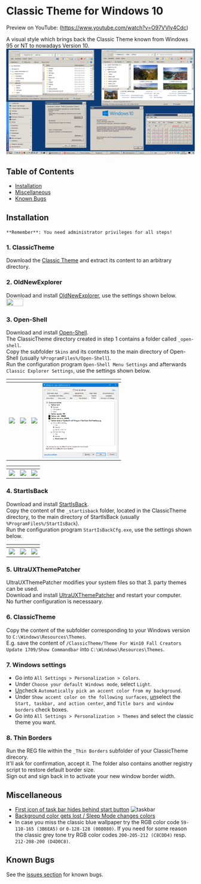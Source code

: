 # Classic Theme for Windows 10
Preview on YouTube: (https://www.youtube.com/watch?v=O97VVly4Cdc)  
  
A visual style which brings back the Classic Theme known from Windows 95 or NT to nowadays Version 10. 
<img src="https://github.com/malvinas2/ClassicThemeForWindows10/blob/master/_settings/windows_10_with_classic_theme.png">


## Table of Contents

- [Installation](#installation)
- [Miscellaneous](#miscellaneous)
- [Known Bugs](#known-bugs)

## Installation 
`**Remember**: You need administrator privileges for all steps!` 


### 1. ClassicTheme
Download the [Classic Theme](https://github.com/malvinas2/ClassicThemeForWindows10/releases/) and extract its content to an arbitrary directory. 


### 2. OldNewExplorer
Download and install [OldNewExplorer](https://msfn.org/board/topic/170375-oldnewexplorer-119/), use the settings shown below.  
<img src="https://github.com/malvinas2/ClassicThemeForWindows10/blob/master/_settings/OldNewExplorer_settings.png" width=30% height=30%>


### 3. Open-Shell
Download and install [Open-Shell](https://github.com/Open-Shell/Open-Shell-Menu/releases/).  
The ClassicTheme directory created in step 1 contains a folder called `_open-shell`.  
Copy the subfolder `Skins` and its contents to the main directory of Open-Shell (usually `%ProgramFiles%/Open-Shell`).  
Run the configuration program `Open-Shell Menu Settings` and afterwards `Classic Explorer Settings`, use the settings shown below.  

| []() | []() | []() | []() | 
| :----: | :----: | :----: | :----: | 
| <img src="https://github.com/malvinas2/ClassicThemeForWindows10/blob/master/_settings/Open-Shell_settings0.png" height=200px> | <img src="https://github.com/malvinas2/ClassicThemeForWindows10/blob/master/_settings/Open-Shell_settings1.png" height=200px> | <img src="https://github.com/malvinas2/ClassicThemeForWindows10/blob/master/_settings/Open-Shell_settings2.png" height=200px> | <img src="https://github.com/malvinas2/ClassicThemeForWindows10/blob/master/_settings/Open-Shell_settings3.png" height=200px> | 

| []() | []() | []() | 
| :----: | :----: | :----: | 
| <img src="https://github.com/malvinas2/ClassicThemeForWindows10/blob/master/_settings/Open-Shell_settings5.png" height=200px> | <img src="https://github.com/malvinas2/ClassicThemeForWindows10/blob/master/_settings/Open-Shell_settings6.png" height=200px> | <img src="https://github.com/malvinas2/ClassicThemeForWindows10/blob/master/_settings/Open-Shell_settings7.png" height=200px> | 


### 4. StartIsBack
Download and install [StartIsBack](https://www.startisback.com/#download-tab).  
Copy the content of the `_startisback` folder, located in the ClassicTheme directory, to the main directory of StartIsBack (usually `%ProgramFiles%/StartIsBack`).  
Run the configuration program `StartIsBackCfg.exe`, use the settings shown below. 

| []() | []() | []() | 
| :----: | :----: | :----: | 
| <img src="https://github.com/malvinas2/ClassicThemeForWindows10/blob/master/_settings/startisback_settings1.png" height=200px> | <img src="https://github.com/malvinas2/ClassicThemeForWindows10/blob/master/_settings/startisback_settings2.png" height=200px> | <img src="https://github.com/malvinas2/ClassicThemeForWindows10/blob/master/_settings/startisback_settings3.png" height=200px> | 


### 5. UltraUXThemePatcher
UltraUXThemePatcher modifies your system files so that 3. party themes can be used.  
Download and install [UltraUXThemePatcher](http://www.syssel.net/hoefs/software_uxtheme.php?lang=en) and restart your computer.  
No further configuration is necessaary. 


### 6. ClassicTheme
Copy the content of the subfolder corresponding to your Windows version to `C:\Windows\Resources\Themes`.  
E.g. save the content of `/ClassicTheme/Theme For Win10 Fall Creators Update 1709/Show Commandbar` into `C:\Windows\Resources\Themes`.


### 7. Windows settings
- Go into `All Settings > Personalization > Colors`. 
- Under `Choose your default Windows mode`, select `Light`.
- <ins>Un</ins>check `Automatically pick an accent color from my background`. 
- Under `Show accent color on the following surfaces`, <ins>un</ins>select the `Start, taskbar, and action center`, and `Title bars and window borders` check boxes.
- Go into `All Settings > Personalization > Themes` and select the classic theme you want. 


### 8. Thin Borders
Run the REG file within the `_Thin Borders` subfolder of your ClassicTheme direcory.  
It'll ask for confirmation, accept it. The folder also contains another registry script to restore default border size.  
Sign out and sign back in to activate your new window border width. 


## Miscellaneous
- [First icon of task bar hides behind start button](https://github.com/malvinas2/ClassicThemeForWindows10/issues/3)
![taskbar](https://user-images.githubusercontent.com/25912063/96350329-a5b29000-10b5-11eb-81d0-b813a4546004.png)
- [Background color gets lost / Sleep Mode changes colors](https://github.com/malvinas2/ClassicThemeForWindows10/issues/1)
- In case you miss the classic blue wallpaper try the RGB color code `59-110-165 (3B6EA5)` or `0-128-128 (008080)`.
If you need for some reason the classic grey tone try RGB color codes `200-205-212 (C8CDD4)` resp. `212-208-200 (D4D0C8)`. 


## Known Bugs
See the [issues section](https://github.com/malvinas2/ClassicThemeForWindows10/issues) for known bugs. 
